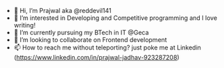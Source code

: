 - 👋 Hi, I’m Prajwal aka @reddevil141
- 👀 I’m interested in Developing and Competitive programming and I love writing!
- 🌱 I’m currently pursuing my BTech in IT @Geca
- 💞️ I’m looking to collaborate on Frontend development
- 📫 How to reach me without teleporting? just poke me at Linkedin (https://www.linkedin.com/in/prajwal-jadhav-923287208) 

<!---
reddevil141/reddevil141 is a ✨ special ✨ repository because its `README.md` (this file) appears on your GitHub profile.
You can click the Preview link to take a look at your changes.
--->
